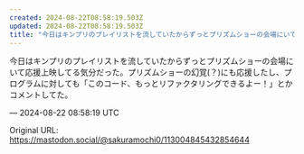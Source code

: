 ```yaml
---
created: 2024-08-22T08:58:19.503Z
updated: 2024-08-22T08:58:19.503Z
title: "今日はキンプリのプレイリストを流していたからずっとプリズムショーの会場にいて応援上映してる気分だった。プリズムショーの幻覚(？)にも応援したし、プログラムに対し[...]"
---
```


<p>今日はキンプリのプレイリストを流していたからずっとプリズムショーの会場にいて応援上映してる気分だった。プリズムショーの幻覚(？)にも応援したし、プログラムに対しても「このコード、もっとリファクタリングできるよー！」とかコメントしてた。</p>

&mdash; 2024-08-22 08:58:19 UTC

Original URL: https://mastodon.social/@sakuramochi0/113004845432854644
